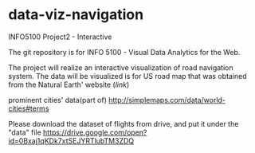 # data-viz-navigation
INFO5100 Project2 - Interactive

The git repository is for INFO 5100 - Visual Data Analytics for the Web.

The project will realize an interactive visualization of road navigation system. The data will be visualized is for US road map that was obtained from the Natural Earth' website
(*link*)

prominent cities' data(part of)
http://simplemaps.com/data/world-cities#terms

Please download the dataset of flights from drive, and put it under the "data" file
https://drive.google.com/open?id=0Bxaj1qKDk7xtSEJYRTlubTM3ZDQ
